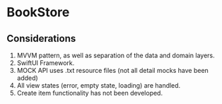 # BookStore

## Considerations
1. MVVM pattern, as well as separation of the data and domain layers.
2. SwiftUI Framework. 
3. MOCK API uses .txt resource files (not all detail mocks have been added)
4. All view states (error, empty state, loading) are handled.
5. Create item functionality has not been developed.
